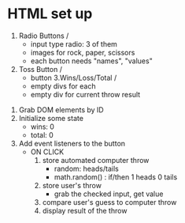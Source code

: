 # HTML set up
1. Radio Buttons /
    - input type radio: 3 of them
    - images for rock, paper, scissors
    - each button needs "names", "values"
2. Toss Button /
    - button
3.Wins/Loss/Total /
    - empty divs for each
    - empty div for current throw result

1) Grab DOM elements by ID
2) Initialize some state
    - wins: 0
    - total: 0
3) Add event listeners to the button
    - ON CLICK
        1) store automated computer throw
            - random: heads/tails
            - math.random() : if/then 1 heads 0 tails 
        2) store user's throw
            - grab the checked input, get value
        3) compare user's guess to computer throw
        4) display result of the throw
        